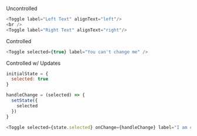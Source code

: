 Uncontrolled

```js
<Toggle label="Left Text" alignText="left"/>
<br />
<Toggle label="Right Text" alignText="right"/>
```

Controlled

```js
<Toggle selected={true} label="You can't change me" />
```

Controlled w/ Updates

```js
initialState = {
  selected: true
}

handleChange = (selected) => {
  setState({
    selected
  })
}

<Toggle selected={state.selected} onChange={handleChange} label="I am controlled via external state" />

```